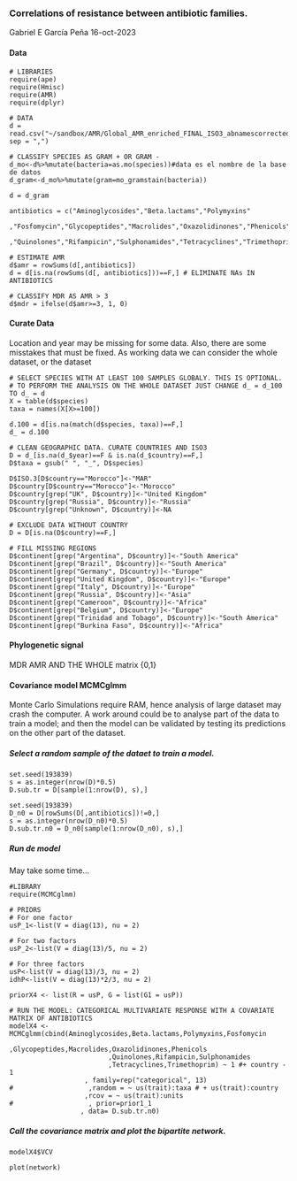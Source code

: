 ### Correlations of resistance between antibiotic families.
Gabriel E García Peña 16-oct-2023

#### Data
~~~
# LIBRARIES
require(ape)
require(Hmisc)
require(AMR)
require(dplyr)

# DATA
d = read.csv("~/sandbox/AMR/Global_AMR_enriched_FINAL_ISO3_abnamescorrected.csv", sep = ",")

# CLASSIFY SPECIES AS GRAM + OR GRAM -
d_mo<-d%>%mutate(bacteria=as.mo(species))#data es el nombre de la base de datos
d_gram<-d_mo%>%mutate(gram=mo_gramstain(bacteria))

d = d_gram

antibiotics = c("Aminoglycosides","Beta.lactams","Polymyxins"
                ,"Fosfomycin","Glycopeptides","Macrolides","Oxazolidinones","Phenicols"      
                ,"Quinolones","Rifampicin","Sulphonamides","Tetracyclines","Trimethoprim")

# ESTIMATE AMR
d$amr = rowSums(d[,antibiotics])
d = d[is.na(rowSums(d[, antibiotics]))==F,] # ELIMINATE NAs IN ANTIBIOTICS

# CLASSIFY MDR AS AMR > 3
d$mdr = ifelse(d$amr>=3, 1, 0)
~~~

#### Curate Data
Location and year may be missing for some data. Also, there are some misstakes that must be fixed.
As working data we can consider the whole dataset, or the dataset 

~~~
# SELECT SPECIES WITH AT LEAST 100 SAMPLES GLOBALY. THIS IS OPTIONAL.
# TO PERFORM THE ANALYSIS ON THE WHOLE DATASET JUST CHANGE d_ = d_100 TO d_ = d  
X = table(d$species)
taxa = names(X[X>=100])

d.100 = d[is.na(match(d$species, taxa))==F,]
d_ = d.100

# CLEAN GEOGRAPHIC DATA. CURATE COUNTRIES AND ISO3
D = d_[is.na(d_$year)==F & is.na(d_$country)==F,]
D$taxa = gsub(" ", "_", D$species)

D$ISO.3[D$country=="Morocco"]<-"MAR"
D$country[D$country=="Morocco"]<-"Morocco"
D$country[grep("UK", D$country)]<-"United Kingdom"
D$country[grep("Russia", D$country)]<-"Russia"
D$country[grep("Unknown", D$country)]<-NA

# EXCLUDE DATA WITHOUT COUNTRY
D = D[is.na(D$country)==F,]

# FILL MISSING REGIONS
D$continent[grep("Argentina", D$country)]<-"South America"
D$continent[grep("Brazil", D$country)]<-"South America"
D$continent[grep("Germany", D$country)]<-"Europe"
D$continent[grep("United Kingdom", D$country)]<-"Europe"
D$continent[grep("Italy", D$country)]<-"Europe"
D$continent[grep("Russia", D$country)]<-"Asia"
D$continent[grep("Cameroon", D$country)]<-"Africa"
D$continent[grep("Belgium", D$country)]<-"Europe"
D$continent[grep("Trinidad and Tobago", D$country)]<-"South America"
D$continent[grep("Burkina Faso", D$country)]<-"Africa"
~~~


#### Phylogenetic signal
 MDR
 AMR
 AND THE WHOLE matrix {0,1}

#### Covariance model MCMCglmm
Monte Carlo Simulations require RAM, hence analysis of large dataset may crash the computer.
A work around could be to analyse part of the data to train a model; and then the model can be validated by testing its predictions on the other part of the dataset.

##### Select a random sample of the dataet to train a model.
~~~~
set.seed(193839)
s = as.integer(nrow(D)*0.5)
D.sub.tr = D[sample(1:nrow(D), s),]

set.seed(193839)
D_n0 = D[rowSums(D[,antibiotics])!=0,]
s = as.integer(nrow(D_n0)*0.5)
D.sub.tr.n0 = D_n0[sample(1:nrow(D_n0), s),]

~~~~

##### Run de model
May take some time...

~~~
#LIBRARY
require(MCMCglmm)

# PRIORS
# For one factor
usP_1<-list(V = diag(13), nu = 2)

# For two factors
usP_2<-list(V = diag(13)/5, nu = 2)

# For three factors
usP<-list(V = diag(13)/3, nu = 2)
idhP<-list(V = diag(13)*2/3, nu = 2)

priorX4 <- list(R = usP, G = list(G1 = usP))

# RUN THE MODEL: CATEGORICAL MULTIVARIATE RESPONSE WITH A COVARIATE MATRIX OF ANTIBIOTICS
modelX4 <-MCMCglmm(cbind(Aminoglycosides,Beta.lactams,Polymyxins,Fosfomycin
                         ,Glycopeptides,Macrolides,Oxazolidinones,Phenicols
                         ,Quinolones,Rifampicin,Sulphonamides
                         ,Tetracyclines,Trimethoprim) ~ 1 #+ country - 1
                   , family=rep("categorical", 13)
#                   ,random = ~ us(trait):taxa # + us(trait):country
                   ,rcov = ~ us(trait):units
#                   , prior=prior1_1
                  , data= D.sub.tr.n0)
~~~

##### Call the covariance matrix and plot the bipartite network.

~~~
modelX4$VCV

plot(network)
~~~

